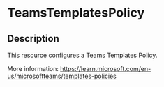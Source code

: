 
# TeamsTemplatesPolicy

## Description

This resource configures a Teams Templates Policy.

More information: https://learn.microsoft.com/en-us/microsoftteams/templates-policies
